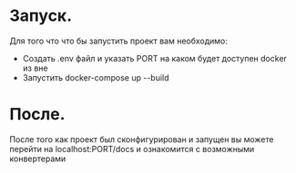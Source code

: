 # Запуск.
Для того что что бы запустить проект вам необходимо:
- Создать .env файл и указать PORT на каком будет доступен docker из вне
- Запустить docker-compose up --build

# После.
После того как проект был сконфигурирован и запущен вы можете перейти на localhost:PORT/docs и ознакомится с возможными конвертерами